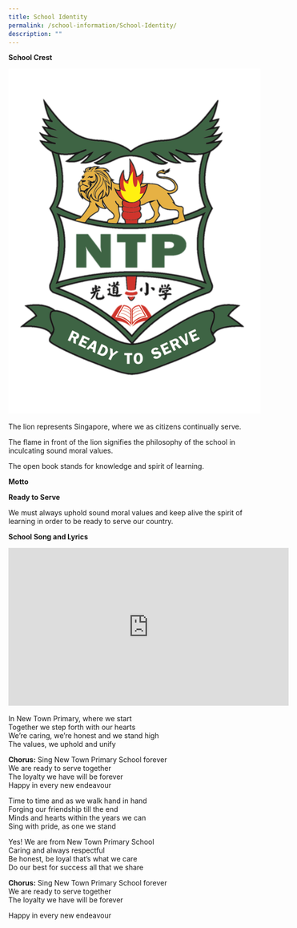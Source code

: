 ```yaml
---
title: School Identity
permalink: /school-information/School-Identity/
description: ""
---
```

**School Crest**

![](/images/About%20Us/Crest%20only%20(coloured%20no%20background).png)

The lion represents Singapore, where we as citizens continually serve.

The flame in front of the lion signifies the philosophy of the school in inculcating sound moral values.

The open book stands for knowledge and spirit of learning.


**Motto**

**Ready to Serve**

We must always uphold sound moral values and keep alive the spirit of learning in order to be ready to serve our country.



**School Song and Lyrics**

<iframe width="560" height="315" src="https://www.youtube.com/embed/Gn7WNLQnXPo" title="YouTube video player" frameborder="0" allow="accelerometer; autoplay; clipboard-write; encrypted-media; gyroscope; picture-in-picture" allowfullscreen></iframe>

In New Town Primary, where we start<br>
Together we step forth with our hearts<br>
We’re caring, we’re honest and we stand high<br>
The values, we uphold and unify  <br>

**Chorus:**  Sing New Town Primary School forever<br>
We are ready to serve together<br>
The loyalty we have will be forever<br>
Happy in every new endeavour  <br>

Time to time and as we walk hand in hand<br>
Forging our friendship till the end<br>
Minds and hearts within the years we can<br>
Sing with pride, as one we stand  <br>

Yes! We are from New Town Primary School<br>
Caring and always respectful<br>
Be honest, be loyal that’s what we care<br>
Do our best for success all that we share  <br>

**Chorus:**  Sing New Town Primary School forever<br>
We are ready to serve together<br>
The loyalty we have will be forever<br>

Happy in every new endeavour
